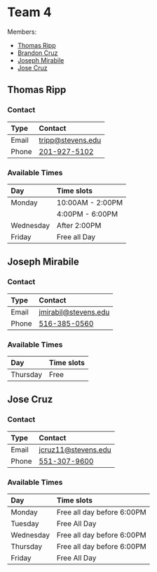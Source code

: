 # Team 4 

Members:
- [Thomas Ripp](#thomas-ripp)
- [Brandon Cruz](#brandon-cruz)
- [Joseph Mirabile](#joseph-mirabile)
- [Jose Cruz](#jose-cruz)

## Thomas Ripp

### Contact

| Type  | Contact                        |
| :---- | :----------------------------- |
| Email | <tripp@stevens.edu>            |
| Phone | [201-927-5102](tel:2019275102) |

### Available Times
| Day       | Time slots       |
| :-------- | :--------------- |
| Monday    | 10:00AM - 2:00PM |
|           | 4:00PM - 6:00PM  |
| Wednesday | After 2:00PM     |
| Friday    | Free all Day     |

## Joseph Mirabile

### Contact
| Type  | Contact                        |
| :---- | :----------------------------- |
| Email | <jmirabil@stevens.edu>         |
| Phone | [516-385-0560](tel:5163850560) |

### Available Times
| Day      | Time slots |
| :------- | :--------- |
| Thursday | Free       |

## Jose Cruz

### Contact
| Type  | Contact                        |
| :---- | :----------------------------- |
| Email | <jcruz11@stevens.edu>          |
| Phone | [551-307-9600](tel:5513079600) |

### Available Times
| Day       | Time slots                 |
| :-------- | :------------------------- |
| Monday    | Free all day before 6:00PM |
| Tuesday   | Free All Day               |
| Wednesday | Free all day before 6:00PM |
| Thursday  | Free all day before 6:00PM |
| Friday    | Free All Day               |
